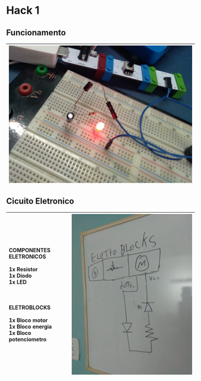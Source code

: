 Hack 1
======

Funcionamento
-------------

| ![hack-led-eletroblocks](/hack-1/thumb.jpeg) |
| :-: |

Cicuito Eletronico
------------------

| COMPONENTES ELETRONICOS<br/><br/>1x Resistor<br/>1x Diodo<br/>1x LED<br/><br/><br/><br/>ELETROBLOCKS<br/><br/>1x Bloco motor<br/>1x Bloco energia<br/>1x Bloco potenciometro | ![circuito-eletronico-hack-1](/hack-1/circuito.jpeg) |
| :- | :-: |
